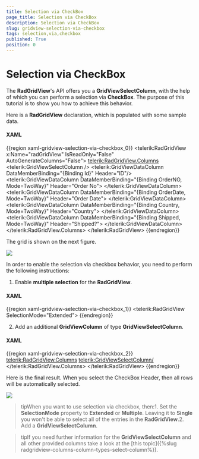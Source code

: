 ```yaml
---
title: Selection via CheckBox
page_title: Selection via CheckBox
description: Selection via CheckBox
slug: gridview-selection-via-checkbox
tags: selection,via,checkbox
published: True
position: 0
---
```


# Selection via CheckBox

The __RadGridView__'s API offers you a __GridViewSelectColumn__, with the help of which you can perform a selection via __CheckBox__. The purpose of this tutorial is to show you how to achieve this behavior.

Here is a __RadGridView__ declaration, which is populated with some sample data.

#### __XAML__

{{region xaml-gridview-selection-via-checkbox_0}}
	<telerik:RadGridView x:Name="radGridView"
	                 IsReadOnly="False"
	                 AutoGenerateColumns="False">
	    <telerik:RadGridView.Columns>
	        <telerik:GridViewSelectColumn />
	        <telerik:GridViewDataColumn DataMemberBinding="{Binding Id}"
	                                Header="ID"/>
	        <telerik:GridViewDataColumn DataMemberBinding="{Binding OrderNO, Mode=TwoWay}"
	                                Header="Order No">
	        </telerik:GridViewDataColumn>
	        <telerik:GridViewDataColumn DataMemberBinding="{Binding OrderDate, Mode=TwoWay}"
	                                Header="Order Date">
	        </telerik:GridViewDataColumn>
	        <telerik:GridViewDataColumn DataMemberBinding="{Binding Country, Mode=TwoWay}"
	                                Header="Country">
	        </telerik:GridViewDataColumn>
	        <telerik:GridViewDataColumn DataMemberBinding="{Binding Shipped, Mode=TwoWay}"
	                                Header="Shipped?">
	        </telerik:GridViewDataColumn>
	    </telerik:RadGridView.Columns>
	</telerik:RadGridView>
{{endregion}}

The grid is shown on the next figure.

![](images/RadGridView_HowTo_SelectionViaCheckbox_010.png)

In order to enable the selection via checkbox behavior, you need to perform the following instructions:

1. Enable __multiple selection__ for the __RadGridView__.

#### __XAML__

{{region xaml-gridview-selection-via-checkbox_1}}
	<telerik:RadGridView SelectionMode="Extended">
{{endregion}}

2. Add an additional __GridViewColumn__ of type __GridViewSelectColumn__.

#### __XAML__

{{region xaml-gridview-selection-via-checkbox_2}}
	<telerik:RadGridView.Columns>
	    <telerik:GridViewSelectColumn/>
	    <!--...-->
	</telerik:RadGridView.Columns>
	</telerik:RadGridView>
{{endregion}}

Here is the final result. When you select the CheckBox Header, then all rows will be automatically selected.

![](images/RadGridView_HowTo_SelectionViaCheckbox_020.png)

>tipWhen you want to use selection via checkbox, then:1. Set the __SelectionMode__ property to __Extended__ or __Multiple__. Leaving it to __Single__ you won't be able to select all of the entries in the __RadGridView__.2. Add a __GridViewSelectColumn__.

>tipIf you need further information for the __GridViewSelectColumn__ and all other provided columns take a look at the [this topic]({%slug radgridview-columns-column-types-select-column%}).
